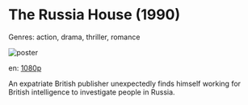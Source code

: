 # The Russia House (1990)

Genres: action, drama, thriller, romance

![poster](http://image.tmdb.org/t/p/w500/y3Geqg8cEd7Z8YHyWkzE1vkcz6z.jpg)

en:
  [1080p](magnet:?xt=urn:btih:D190210CB3BAC933703309D849287DEB779109CF&tr=udp://glotorrents.pw:6969/announce&tr=udp://tracker.opentrackr.org:1337/announce&tr=udp://torrent.gresille.org:80/announce&tr=udp://tracker.openbittorrent.com:80&tr=udp://tracker.coppersurfer.tk:6969&tr=udp://tracker.leechers-paradise.org:6969&tr=udp://p4p.arenabg.ch:1337&tr=udp://tracker.internetwarriors.net:1337)
  


An expatriate British publisher unexpectedly finds himself working for British intelligence to investigate people in Russia.